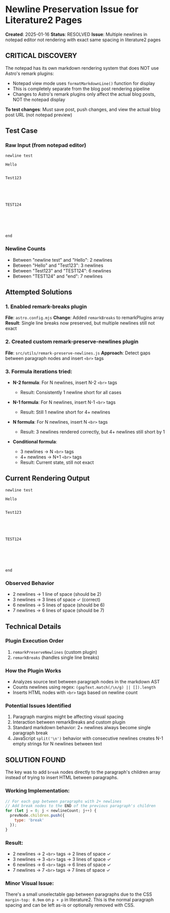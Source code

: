 # Newline Preservation Issue for Literature2 Pages

**Created**: 2025-01-16
**Status**: RESOLVED
**Issue**: Multiple newlines in notepad editor not rendering with exact same spacing in literature2 pages

## CRITICAL DISCOVERY

The notepad has its own markdown rendering system that does NOT use Astro's remark plugins:
- Notepad view mode uses `formatMarkdownLine()` function for display
- This is completely separate from the blog post rendering pipeline
- Changes to Astro's remark plugins only affect the actual blog posts, NOT the notepad display

**To test changes**: Must save post, push changes, and view the actual blog post URL (not notepad preview)

## Test Case

### Raw Input (from notepad editor)
```
newline test 
 
Hello
 
 
Test123
 
 
 
 
 
TEST124
 
 
 
 
 
 
end
```

### Newline Counts
- Between "newline test" and "Hello": 2 newlines
- Between "Hello" and "Test123": 3 newlines  
- Between "Test123" and "TEST124": 6 newlines
- Between "TEST124" and "end": 7 newlines

## Attempted Solutions

### 1. Enabled remark-breaks plugin
**File**: `astro.config.mjs`
**Change**: Added `remarkBreaks` to remarkPlugins array
**Result**: Single line breaks now preserved, but multiple newlines still not exact

### 2. Created custom remark-preserve-newlines plugin
**File**: `src/utils/remark-preserve-newlines.js`
**Approach**: Detect gaps between paragraph nodes and insert `<br>` tags

### 3. Formula iterations tried:
- **N-2 formula**: For N newlines, insert N-2 `<br>` tags
  - Result: Consistently 1 newline short for all cases
  
- **N-1 formula**: For N newlines, insert N-1 `<br>` tags  
  - Result: Still 1 newline short for 4+ newlines
  
- **N formula**: For N newlines, insert N `<br>` tags
  - Result: 3 newlines rendered correctly, but 4+ newlines still short by 1
  
- **Conditional formula**: 
  - 3 newlines → N `<br>` tags
  - 4+ newlines → N+1 `<br>` tags
  - Result: Current state, still not exact

## Current Rendering Output
```
newline test 

Hello


Test123





TEST124






end
```

### Observed Behavior
- 2 newlines → 1 line of space (should be 2)
- 3 newlines → 3 lines of space ✓ (correct)
- 6 newlines → 5 lines of space (should be 6)  
- 7 newlines → 6 lines of space (should be 7)

## Technical Details

### Plugin Execution Order
1. `remarkPreserveNewlines` (custom plugin)
2. `remarkBreaks` (handles single line breaks)

### How the Plugin Works
- Analyzes source text between paragraph nodes in the markdown AST
- Counts newlines using regex: `(gapText.match(/\n/g) || []).length`
- Inserts HTML nodes with `<br>` tags based on newline count

### Potential Issues Identified
1. Paragraph margins might be affecting visual spacing
2. Interaction between remarkBreaks and custom plugin
3. Standard markdown behavior: 2+ newlines always become single paragraph break
4. JavaScript `split('\n')` behavior with consecutive newlines creates N-1 empty strings for N newlines between text

## SOLUTION FOUND

The key was to add `break` nodes directly to the paragraph's children array instead of trying to insert HTML between paragraphs.

### Working Implementation:
```javascript
// For each gap between paragraphs with 2+ newlines
// Add break nodes to the END of the previous paragraph's children
for (let j = 0; j < newlineCount; j++) {
  prevNode.children.push({
    type: 'break'
  });
}
```

### Result:
- 2 newlines → 2 `<br>` tags → 2 lines of space ✓
- 3 newlines → 3 `<br>` tags → 3 lines of space ✓
- 6 newlines → 6 `<br>` tags → 6 lines of space ✓
- 7 newlines → 7 `<br>` tags → 7 lines of space ✓

### Minor Visual Issue:
There's a small unselectable gap between paragraphs due to the CSS `margin-top: 0.9em` on `p + p` in literature2. This is the normal paragraph spacing and can be left as-is or optionally removed with CSS.